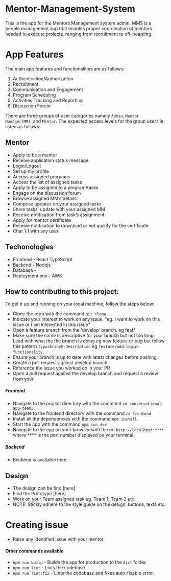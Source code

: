 # Mentor-Management-System

This is the app for the Mentors Management system admin. MMS is a people management app that enables proper 
coordination of mentors needed to execute projects, ranging from recruitment to off-boarding.
# App Features

The main app features and functionalities are as follows:
1. Authentication/Authorization 
2. Recruitment
3. Communication and Engagement
4. Program Scheduling
5. Activities Tracking and Reporting
6. Discussion Forum

There are three groups of user categories namely `Admin`, `Mentor Manager(MM)`, and `Mentor`. The expected access levels for the group
users is listed as follows:

##  Mentor
- Apply to be a mentor
- Receive application status message
- Login/Logout
- Set up my profile
- Access assigned programs
- Access the list of assigned tasks
- Apply to be assigned to a program/tasks
- Engage on the discussion forum
- Browse assigned MM’s details
- Compose updates on your assigned tasks
- Share tasks’ update with your assigned MM
- Receive notification from task’s assignment
- Apply for mentor certificate
- Receive notification to download or not qualify for the certificate
- Chat 1:1 with any user

## Techonologies 
* Frontend - React TypeScript
* Backend - Nodejs
* Database -
* Deployment env - AWS
## How to contributing to this project:
To get it up and running on your local machine, follow the steps below:
- Clone the repo with the command `git clone`
- Indicate your interest to work on any issue. "eg. I want to work on this issue or I am interested in this issue"
- Open a feature branch from the 'develop' branch. eg feat/
- Make sure the name is descriptive for your branch but not too long. Lead with what the the branch is doing eg new feature or bug but follow this pattern `type/branch-description` eg `feature/add-login-functionality`.
- Ensure your branch is up to date with latest changes before pushing
- Create a pull request against develop branch
- Reference the issue you worked on in your PR
- Open a pull request against the develop branch and request a review from your

##### Frontend
- Navigate to the project directory with the command `cd conversational-app-team3`
- Navigate to the frontend directory with the command `cd frontend`
- Install all the dependencies with the command `npm install`
- Start the app with the command `npm run dev`
- Navigate to the app on your browser with the url `http://localhost:****` where **** is the port number displayed on your terminal.
##### Backend
- Beckend is available here.
## Design
- The design can be find [here]
- Find the Prototype [here]
- Work on your Team assigned task eg. Team 1, Team 2 etc.
- NOTE: Stickly adhere to the style guide on the design, buttons, texts etc. 

# Creating issue 
- Raise any identified issue with your mentor.

#### Other commands available
- `npm run build` - Builds the app for production to the `dist` folder.
- `npm run lint` - Lints the codebase.
- `npm run lint:fix` - Lints the codebase and fixes auto-fixable error.

